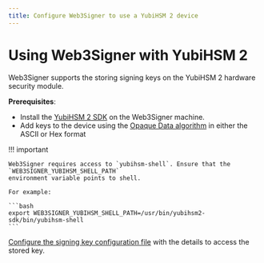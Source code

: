```yaml
---
title: Configure Web3Signer to use a YubiHSM 2 device
---
```


# Using Web3Signer with YubiHSM 2

Web3Signer supports the storing signing keys on the YubiHSM 2 hardware security module.

**Prerequisites**:

* Install the  [YubiHSM 2 SDK] on the Web3Signer machine.
* Add keys to the device using the [Opaque Data algorithm] in either the ASCII or Hex format

!!! important

    Web3Signer requires access to `yubihsm-shell`. Ensure that the `WEB3SIGNER_YUBIHSM_SHELL_PATH`
    environment variable points to shell.

    For example:

    ```bash
    export WEB3SIGNER_YUBIHSM_SHELL_PATH=/usr/bin/yubihsm2-sdk/bin/yubihsm-shell
    ```

[Configure the signing key configuration file] with the details to access the stored key.

<!-- links -->
[YubiHSM 2 SDK]: https://developers.yubico.com/YubiHSM2/Releases/
[Opaque Data algorithm]: https://developers.yubico.com/YubiHSM2/Concepts/Algorithms.html
[Configure the signing key configuration file]: ../Use-Signing-Keys.md#using-key-configuration-files